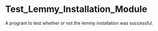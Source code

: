 # Test_Lemmy_Installation_Module
A program to test whether or not the lemmy installation was successful.
